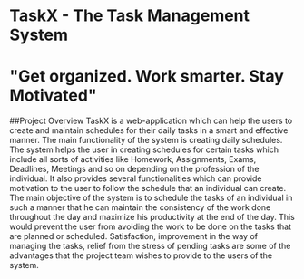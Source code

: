 # TaskX - The Task Management System
# "Get organized. Work smarter. Stay Motivated"

##Project Overview
TaskX is a web-application which can help the users to create and maintain schedules
for their daily tasks in a smart and effective manner. The main functionality of the system
is creating daily schedules. The system helps the user in creating schedules for certain
tasks which include all sorts of activities like Homework, Assignments, Exams,
Deadlines, Meetings and so on depending on the profession of the individual. It also
provides several functionalities which can provide motivation to the user to follow the
schedule that an individual can create. The main objective of the system is to schedule the
tasks of an individual in such a manner that he can maintain the consistency of the work
done throughout the day and maximize his productivity at the end of the day. This would
prevent the user from avoiding the work to be done on the tasks that are planned or
scheduled. Satisfaction, improvement in the way of managing the tasks, relief from the
stress of pending tasks are some of the advantages that the project team wishes to provide
to the users of the system.
